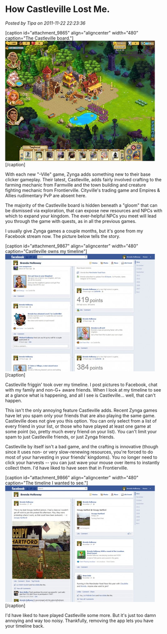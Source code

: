 # How Castleville Lost Me.

*Posted by Tipa on 2011-11-22 22:23:36*

[caption id="attachment\_9865" align="aligncenter" width="480" caption="The Castleville board."][![](../../../uploads/2011/11/Fullscreen-capture-11192011-93944-AM-480x384.jpg "The Castleville board.")](../../../uploads/2011/11/Fullscreen-capture-11192011-93944-AM.jpg)[/caption]

With each new "-Ville" game, Zynga adds something new to their base clicker gameplay. Their latest, Castleville, adds fairly involved crafting to the farming mechanic from Farmville and the town building and creature fighting mechanic from Frontierville. Cityville's trading game and Empires & Allies rudimentary PvP are absent here.

The majority of the Castleville board is hidden beneath a "gloom" that can be dismissed via exploration, that can expose new resources and NPCs with which to expand your kingdom. The ever-helpful NPCs you meet will lead you through the game with quests, as in all the previous games.

I usually give Zynga games a couple months, but it's gone from my Facebook stream now. The picture below tells the story.

[caption id="attachment\_9867" align="aligncenter" width="480" caption="Castleville owns my timeline"][![](../../../uploads/2011/11/Fullscreen-capture-11222011-94212-PM-480x375.jpg "Castleville owns my timeline")](../../../uploads/2011/11/Fullscreen-capture-11222011-94212-PM.jpg)[/caption]

Castleville friggin' took over my timeline. I post pictures to Facebook, chat with my family and non-G+ aware friends. When I look at my timeline to see at a glance what is happening, and all I see is Castleville... well, that can't happen.

This isn't the only annoying feature Castleville adds. Recent Zynga games have let you spam only your friends that are also playing the same game. Castleville does not give you this option. You can only select from a list of every friend in your list, or those who have played at least one game at some point (so, pretty much every friend on your list). You can't limit your spam to just Castleville friends, or just Zynga friends.

Castleville by itself isn't a bad game, and the crafting is innovative (though since it uses non- or very slow-renewing resources, you're forced to do most of your harvesting in your friends' kingdoms). You no longer need to click your harvests -- you can just wave your mouse over items to instantly collect them. I'd have liked to have seen that in Frontierville.

[caption id="attachment\_9866" align="aligncenter" width="480" caption="The timeline I wanted to see."][![](../../../uploads/2011/11/Fullscreen-capture-11222011-94446-PM-480x372.jpg "The timeline I wanted to see.")](../../../uploads/2011/11/Fullscreen-capture-11222011-94446-PM.jpg)[/caption]

I'd have liked to have played Castleville some more. But it's just too damn annoying and way too noisy. Thankfully, removing the app lets you have your timeline back.

